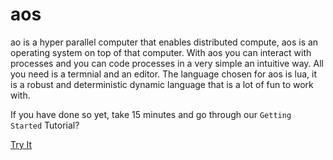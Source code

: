 # aos

ao is a hyper parallel computer that enables distributed compute, aos is an operating system on top of that computer. With aos you can interact with processes and you can code processes in a very simple an intuitive way. All you need is a termnial and an editor. The language chosen for aos is lua, it is a robust and deterministic dynamic language that is a lot of fun to work with.

If you have done so yet, take 15 minutes and go through our `Getting Started` Tutorial?

[Try It](/getting-started/aos)
